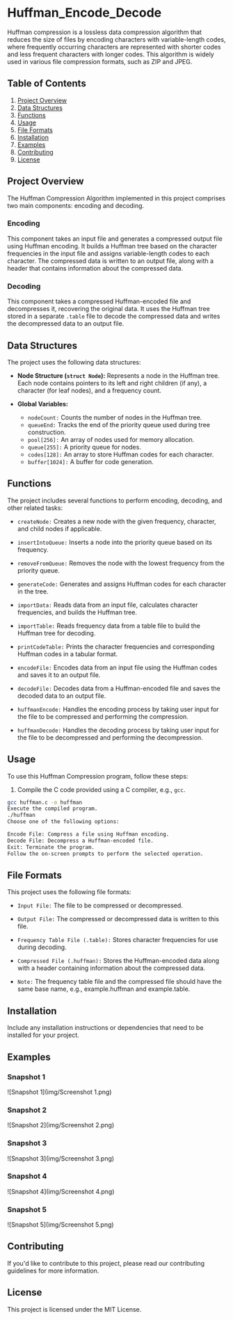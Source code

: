  # Huffman_Encode_Decode

Huffman compression is a lossless data compression algorithm that reduces the size of files by encoding characters with variable-length codes, where frequently occurring characters are represented with shorter codes and less frequent characters with longer codes. This algorithm is widely used in various file compression formats, such as ZIP and JPEG.

## Table of Contents

1. [Project Overview](#project-overview)
2. [Data Structures](#data-structures)
3. [Functions](#functions)
4. [Usage](#usage)
5. [File Formats](#file-formats)
6. [Installation](#installation)
7. [Examples](#examples)
8. [Contributing](#contributing)
9. [License](#license)

## Project Overview

The Huffman Compression Algorithm implemented in this project comprises two main components: encoding and decoding.

### Encoding

This component takes an input file and generates a compressed output file using Huffman encoding. It builds a Huffman tree based on the character frequencies in the input file and assigns variable-length codes to each character. The compressed data is written to an output file, along with a header that contains information about the compressed data.

### Decoding

This component takes a compressed Huffman-encoded file and decompresses it, recovering the original data. It uses the Huffman tree stored in a separate `.table` file to decode the compressed data and writes the decompressed data to an output file.

## Data Structures

The project uses the following data structures:

- **Node Structure (`struct Node`):** Represents a node in the Huffman tree. Each node contains pointers to its left and right children (if any), a character (for leaf nodes), and a frequency count.

- **Global Variables:**
  - `nodeCount:` Counts the number of nodes in the Huffman tree.
  - `queueEnd:` Tracks the end of the priority queue used during tree construction.
  - `pool[256]:` An array of nodes used for memory allocation.
  - `queue[255]:` A priority queue for nodes.
  - `codes[128]:` An array to store Huffman codes for each character.
  - `buffer[1024]:` A buffer for code generation.

## Functions

The project includes several functions to perform encoding, decoding, and other related tasks:

- `createNode:` Creates a new node with the given frequency, character, and child nodes if applicable.

- `insertIntoQueue:` Inserts a node into the priority queue based on its frequency.

- `removeFromQueue:` Removes the node with the lowest frequency from the priority queue.

- `generateCode:` Generates and assigns Huffman codes for each character in the tree.

- `importData:` Reads data from an input file, calculates character frequencies, and builds the Huffman tree.

- `importTable:` Reads frequency data from a table file to build the Huffman tree for decoding.

- `printCodeTable:` Prints the character frequencies and corresponding Huffman codes in a tabular format.

- `encodeFile:` Encodes data from an input file using the Huffman codes and saves it to an output file.

- `decodeFile:` Decodes data from a Huffman-encoded file and saves the decoded data to an output file.

- `huffmanEncode:` Handles the encoding process by taking user input for the file to be compressed and performing the compression.

- `huffmanDecode:` Handles the decoding process by taking user input for the file to be decompressed and performing the decompression.

## Usage

To use this Huffman Compression program, follow these steps:

1. Compile the C code provided using a C compiler, e.g., `gcc`.

```bash
gcc huffman.c -o huffman
Execute the compiled program.
./huffman
Choose one of the following options:

Encode File: Compress a file using Huffman encoding.
Decode File: Decompress a Huffman-encoded file.
Exit: Terminate the program.
Follow the on-screen prompts to perform the selected operation.
```
## File Formats
This project uses the following file formats:

- `Input File:` The file to be compressed or decompressed.

- `Output File:` The compressed or decompressed data is written to this file.

- `Frequency Table File (.table):` Stores character frequencies for use during decoding.

- `Compressed File (.huffman):` Stores the Huffman-encoded data along with a header containing information about the compressed data.

- `Note:` The frequency table file and the compressed file should have the same base name, e.g., example.huffman and example.table.

## Installation
Include any installation instructions or dependencies that need to be installed for your project.


## Examples

### Snapshot 1
![Snapshot 1](img/Screenshot 1.png)

### Snapshot 2
![Snapshot 2](img/Screenshot 2.png)

### Snapshot 3
![Snapshot 3](img/Screenshot 3.png)

### Snapshot 4
![Snapshot 4](img/Screenshot 4.png)

### Snapshot 5
![Snapshot 5](img/Screenshot 5.png)



## Contributing
If you'd like to contribute to this project, please read our contributing guidelines for more information.

## License
This project is licensed under the MIT License.
